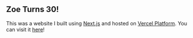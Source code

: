 ## Zoe Turns 30!

This was a website I built using [Next.js](https://nextjs.org/)  and hosted on  [Vercel Platform](https://vercel.com/). You can visit it [here](https://birthday.zoethomas.dev/)!

